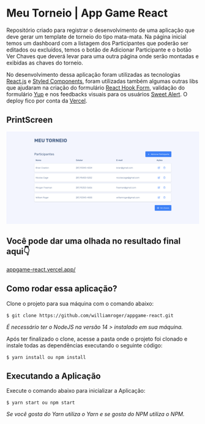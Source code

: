# Meu Torneio | App Game React

Repositório criado para registrar o desenvolvimento de uma aplicação que deve gerar um template de torneio do tipo mata-mata. Na página inicial temos um dashboard com a listagem dos Participantes que poderão ser editados ou excluídos, temos o botão de Adicionar Participante e o botão Ver Chaves que deverá levar para uma outra página onde serão montadas e exibidas as chaves do torneio. 

No desenvolvimento dessa aplicação foram utilizadas as tecnologias [React.js](https://pt-br.reactjs.org/) e [Styled Components](https://styled-components.com/), foram utilizadas também algumas outras libs que ajudaram na criação do formulário [React Hook Form](https://react-hook-form.com/), validação do formulário [Yup](https://github.com/jquense/yup) e nos feedbacks visuais para os usuários [Sweet Alert](https://sweetalert.js.org/guides/). O deploy fico por conta da [Vercel](https://vercel.com/).

## PrintScreen
![](/src/assets/appgame-react.png)

## Você pode dar uma olhada no resultado final aqui👇
[appgame-react.vercel.app/](appgame-react.vercel.app/)

## Como rodar essa aplicação?
Clone o projeto para sua máquina com o comando abaixo:
```
$ git clone https://github.com/williamroger/appgame-react.git
```
*É necessário ter o NodeJS na versão 14 > instalado em sua máquina.*

Após ter finalizado o clone, acesse a pasta onde o projeto foi clonado e instale todas as dependências executando o seguinte código:
```
$ yarn install ou npm install
```
## Executando a Aplicação
Execute o comando abaixo para inicializar a Aplicação:
```
$ yarn start ou npm start
```
*Se você gosta do Yarn utiliza o Yarn e se gosta do NPM utiliza o NPM.*
